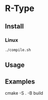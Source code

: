 # R-Type

## Install

### Linux

```bash
./compile.sh
```

## Usage

## Examples

cmake -S . -B build
